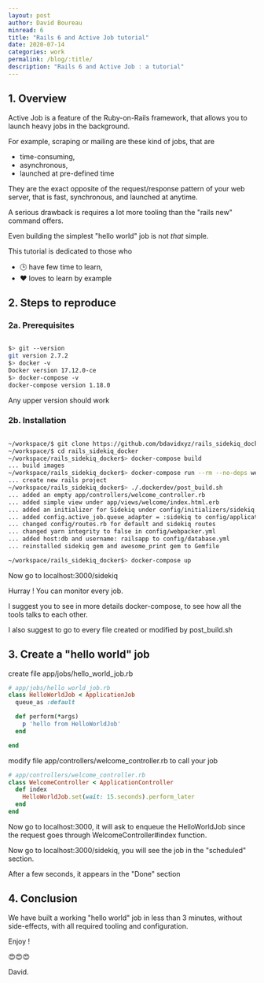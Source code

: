 ```yaml
---
layout: post
author: David Boureau
minread: 6
title: "Rails 6 and Active Job tutorial"
date: 2020-07-14
categories: work
permalink: /blog/:title/
description: "Rails 6 and Active Job : a tutorial"
---
```



## 1. Overview

Active Job is a feature of the Ruby-on-Rails framework, that allows you to launch heavy jobs in the background.

For example, scraping or mailing are these kind of jobs, that are 

 - time-consuming, 
 - asynchronous, 
 - launched at pre-defined time

They are the exact opposite of the request/response pattern of your web server, that is fast, synchronous, and launched at anytime.

A serious drawback is requires a lot more tooling than the "rails new" command offers.

Even building the simplest "hello world" job is not *that* simple.

This tutorial is dedicated to those who 
 - 🕒 have few time to learn, 
 - ❤️ loves to learn by example


## 2. Steps to reproduce

### 2a. Prerequisites

```bash

$> git --version
git version 2.7.2
$> docker -v
Docker version 17.12.0-ce
$> docker-compose -v
docker-compose version 1.18.0
```

Any upper version should work

### 2b. Installation

```bash

~/workspace/$ git clone https://github.com/bdavidxyz/rails_sidekiq_docker
~/workspace/$ cd rails_sidekiq_docker
~/workspace/rails_sidekiq_docker$> docker-compose build
... build images
~/workspace/rails_sidekiq_docker$> docker-compose run --rm --no-deps web rails new . --skip --database=postgresql
... create new rails project
~/workspace/rails_sidekiq_docker$> ./.dockerdev/post_build.sh
... added an empty app/controllers/welcome_controller.rb
... added simple view under app/views/welcome/index.html.erb
... added an initializer for Sidekiq under config/initializers/sidekiq.rb
... added config.active_job.queue_adapter = :sidekiq to config/application.rb
... changed config/routes.rb for default and sidekiq routes
... changed yarn integrity to false in config/webpacker.yml
... added host:db and username: railsapp to config/database.yml
... reinstalled sidekiq gem and awesome_print gem to Gemfile

~/workspace/rails_sidekiq_docker$> docker-compose up
```

Now go to localhost:3000/sidekiq

Hurray ! You can monitor every job.

I suggest you to see in more details docker-compose, to see how all the tools talks to each other.

I also suggest to go to every file created or modified by post_build.sh

## 3. Create a "hello world" job

create file app/jobs/hello_world_job.rb

```ruby
# app/jobs/hello_world_job.rb
class HelloWorldJob < ApplicationJob
  queue_as :default

  def perform(*args)
    p 'hello from HelloWorldJob'
  end

end
```

modify file app/controllers/welcome_controller.rb to call your job

```ruby
# app/controllers/welcome_controller.rb
class WelcomeController < ApplicationController
  def index
    HelloWorldJob.set(wait: 15.seconds).perform_later
  end
end
```

Now go to localhost:3000, it will ask to enqueue the HelloWorldJob since the request goes through WelcomeController#index function.

Now go to localhost:3000/sidekiq, you will see the job in the "scheduled" section. 

After a few seconds, it appears in the "Done" section


## 4. Conclusion

We have built a working "hello world" job in less than 3 minutes, without side-effects, with all required tooling and configuration.

Enjoy !

😍😍😍

David.


